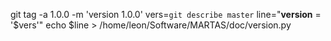 git tag -a 1.0.0 -m 'version 1.0.0'
vers=`git describe master`
line="__version__ = '$vers'"
echo $line > /home/leon/Software/MARTAS/doc/version.py
